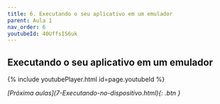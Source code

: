 ```yaml
---
title: 6. Executando o seu aplicativo em um emulador
parent: Aula 1
nav_order: 6
youtubeId: 40UffsIS6uk
---
```


## Executando o seu aplicativo em um emulador

{% include youtubePlayer.html id=page.youtubeId %}


<span class="fs-3 float-right">
<i class="fas fa-download">[Próxima aulas](7-Executando-no-dispositivo.html){: .btn }</i>
</span>
